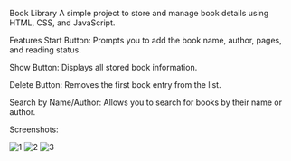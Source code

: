 Book Library
A simple project to store and manage book details using HTML, CSS, and JavaScript.

Features
Start Button: Prompts you to add the book name, author, pages, and reading status.

Show Button: Displays all stored book information.

Delete Button: Removes the first book entry from the list.

Search by Name/Author: Allows you to search for books by their name or author.

Screenshots:

![1](https://github.com/user-attachments/assets/8aaa7324-f7ac-46fe-84e2-c7de81862006)
![2](https://github.com/user-attachments/assets/2a60ea68-9c46-426f-852c-61015656cdf0)
![3](https://github.com/user-attachments/assets/1923d444-fc42-4a17-bf70-c56e7f57545c)
